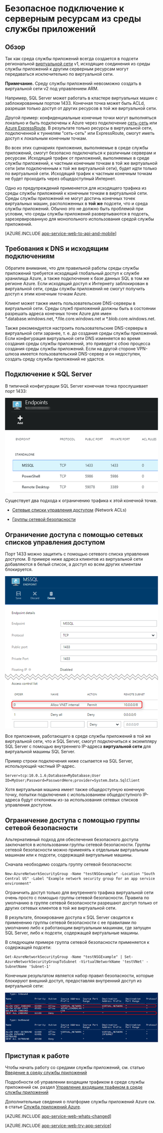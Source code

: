 <properties 
	pageTitle="Безопасное подключение к серверным ресурсам из среды службы приложений" 
	description="Подробные сведения о безопасном подключении к серверным ресурсам из среды службы приложений." 
	services="app-service" 
	documentationCenter="" 
	authors="ccompy" 
	manager="wpickett" 
	editor=""/>

<tags 
	ms.service="app-service" 
	ms.workload="na" 
	ms.tgt_pltfrm="na" 
	ms.devlang="na" 
	ms.topic="article" 
	ms.date="02/10/2016" 
	ms.author="stefsch"/>

# Безопасное подключение к серверным ресурсам из среды службы приложений #

## Обзор ##
Так как среда службы приложений всегда создается в подсети региональной [виртуальной сети][virtualnetwork] v1, исходящие соединения из среды службы приложений к другим серверным ресурсам могут передаваться исключительно по виртуальной сети.

**Примечание.** Среду службы приложений невозможно создать в виртуальной сети v2 под управлением ARM.

Например, SQL Server может работать в кластере виртуальных машин с заблокированным портом 1433. Конечная точка может быть ACLd, разрешая только доступ от других ресурсов в той же виртуальной сети.

Другой пример: конфиденциальные конечные точки могут выполняться локально и быть подключены к Azure через подключение [сеть-сеть][SiteToSite] или [Azure ExpressRoute][ExpressRoute]. В результате только ресурсы в виртуальной сети, подключенной к туннелям "сеть-сеть" или ExpressRoute, смогут иметь доступ к локальным конечным точкам.

Во всех этих сценариях приложения, выполняемые в среде службы приложений, смогут безопасно подключаться к различным серверам и ресурсам. Исходящий трафик от приложений, выполняемых в среде службы приложений, к частным конечным точкам в той же виртуальной сети (или подключенным к той же виртуальной сети), будет идти только по виртуальной сети. Исходящий трафик к частным конечным точкам не будет проходить через общедоступный Интернет.

Одно из предупреждений применяется для исходящего трафика из среды службы приложений к конечным точкам в виртуальной сети. Среды службы приложений не могут достичь конечных точек виртуальных машин, расположенных в **той же** подсети, что и среда службы приложений. Обычно это не должно быть проблемой при условии, что среды службы приложений развертываются в подсеть, зарезервированную для монопольного использования средой службы приложений.

[AZURE.INCLUDE [app-service-web-to-api-and-mobile](../../includes/app-service-web-to-api-and-mobile.md)]

## Требования к DNS и исходящим подключениям ##
Обратите внимание, что для правильной работы среды службы приложений требуется исходящий глобальный доступ к службе хранилища Azure, а также подключение к базе данных SQL в том же регионе Azure. Если исходящий доступ к Интернету заблокирован в виртуальной сети, среды службы приложений не смогут получить доступ к этим конечным точкам Azure.

Клиент может также иметь пользовательские DNS-серверы в виртуальной сети. Среды служб приложений должны быть в состоянии разрешать адреса конечных точек Azure для имен *.database.windows.net, *.file.core.windows.net и *.blob.core.windows.net.

Также рекомендуется настроить пользовательские DNS-серверы в виртуальной сети заранее, т. е. до создания среды службы приложений. Если конфигурация виртуальной сети DNS изменяется во время создания среды службы приложений, это приведет к сбою процесса создания среды службы приложений. Если на другой стороне VPN-шлюза имеется пользовательский DNS-сервер и он недоступен, создать среду службы приложений не удастся.

## Подключение к SQL Server
В типичной конфигурации SQL Server конечная точка прослушивает порт 1433:

![Конечная точка сервера SQL Server][SqlServerEndpoint]

Существует два подхода к ограничению трафика к этой конечной точке.


- [Сетевые списки управления доступом][NetworkAccessControlLists] (Network ACLs)

- [Группы сетевой безопасности][NetworkSecurityGroups]


## Ограничение доступа с помощью сетевых списков управления доступом

Порт 1433 можно защитить с помощью сетевого списка управления доступом. В примере ниже адреса клиентов из виртуальной сети добавляются в белый список, а доступ ко всем других клиентам блокируется.

![Пример сетевого списка управления доступом][NetworkAccessControlListExample]

Все приложения, работающего в среде службы приложений в той же виртуальной сети, что и SQL Server, смогут подключиться к экземпляру SQL Server с помощью внутреннего IP-адреса **виртуальной сети** для виртуальной машины SQL Server.

Пример строки подключения ниже ссылается на SQL Server, использующий частный IP-адрес.

    Server=tcp:10.0.1.6;Database=MyDatabase;User ID=MyUser;Password=PasswordHere;provider=System.Data.SqlClient

Хотя виртуальная машина имеет также общедоступную конечную точку, попытки подключения с использованием общедоступного IP-адреса будут отклонены из-за использования сетевых списков управления доступом.

## Ограничение доступа с помощью группы сетевой безопасности
Альтернативный подход для обеспечения безопасного доступа заключается в использовании группы сетевой безопасности. Группы сетевой безопасности можно применять к отдельным виртуальным машинам или к подсети, содержащей виртуальные машины.

Сначала необходимо создать группу сетевой безопасности:

    New-AzureNetworkSecurityGroup -Name "testNSGexample" -Location "South Central US" -Label "Example network security group for an app service environment"

Ограничить доступ только для внутреннего трафика виртуальной сети очень просто с помощью группы сетевой безопасности. Правила по умолчанию в группе сетевой безопасности разрешают доступ только от других сетевых клиентов в той же виртуальной сети.

В результате, блокирование доступа к SQL Server сводится к применению группы сетевой безопасности с ее правилами по умолчанию либо к работающим виртуальным машинам, где запущен SQL Server, либо к подсети, содержащей виртуальные машины.

В следующем примере группа сетевой безопасности применяется к содержащей подсети:

    Get-AzureNetworkSecurityGroup -Name "testNSGExample" | Set-AzureNetworkSecurityGroupToSubnet -VirtualNetworkName 'testVNet' -SubnetName 'Subnet-1'
    
Конечным результатом является набор правил безопасности, которые блокируют внешний доступ, предоставляя внутренний доступ из виртуальной сети:

![Правила сетевой безопасности по умолчанию][DefaultNetworkSecurityRules]


## Приступая к работе

Чтобы начать работу со средами службы приложений, см. статью [Введение в среду службы приложений][IntroToAppServiceEnvironment]

Подробности об управлении входящим трафиком в среде службы приложений см. раздел [Управление входящим трафиком в среде службы приложений][ControlInboundASE]

Дополнительные сведения о платформе службы приложений Azure см. в статье [Служба приложений Azure][AzureAppService].

[AZURE.INCLUDE [app-service-web-whats-changed](../../includes/app-service-web-whats-changed.md)]

[AZURE.INCLUDE [app-service-web-try-app-service](../../includes/app-service-web-try-app-service.md)]
 

<!-- LINKS -->
[virtualnetwork]: https://azure.microsoft.com/documentation/articles/virtual-networks-faq/
[ControlInboundTraffic]: http://azure.microsoft.com/documentation/articles/app-service-app-service-environment-control-inbound-traffic/
[SiteToSite]: https://azure.microsoft.com/documentation/articles/vpn-gateway-site-to-site-create/
[ExpressRoute]: http://azure.microsoft.com/services/expressroute/
[NetworkAccessControlLists]: https://azure.microsoft.com/documentation/articles/virtual-networks-acl/
[NetworkSecurityGroups]: https://azure.microsoft.com/documentation/articles/virtual-networks-nsg/
[IntroToAppServiceEnvironment]: http://azure.microsoft.com/documentation/articles/app-service-app-service-environment-intro/
[AzureAppService]: http://azure.microsoft.com/documentation/articles/app-service-value-prop-what-is/
[ControlInboundASE]: http://azure.microsoft.com/documentation/articles/app-service-app-service-environment-control-inbound-traffic/

<!-- IMAGES -->
[SqlServerEndpoint]: ./media/app-service-app-service-environment-securely-connecting-to-backend-resources/SqlServerEndpoint01.png
[NetworkAccessControlListExample]: ./media/app-service-app-service-environment-securely-connecting-to-backend-resources/NetworkAcl01.png
[DefaultNetworkSecurityRules]: ./media/app-service-app-service-environment-securely-connecting-to-backend-resources/DefaultNetworkSecurityRules01.png

<!---HONumber=AcomDC_0211_2016-->